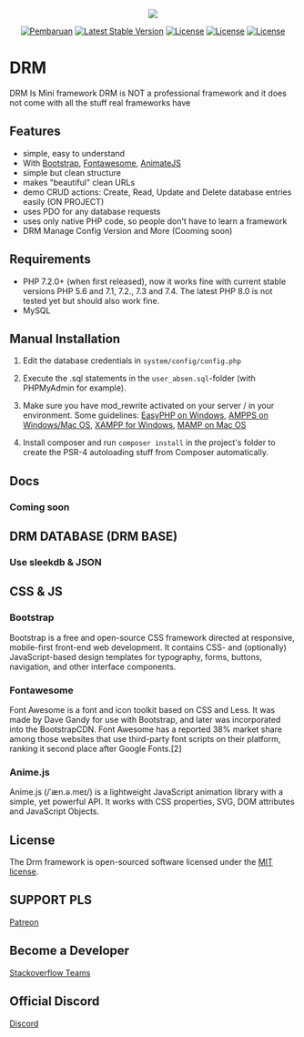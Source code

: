 <p align="center"><img src="https://cdn.discordapp.com/attachments/837781420314853376/840197840562683924/baner.jpg" /></p>
<p align="center">
<a href="https://github.com/DemuraAIdev/drm_framwork/releases/"><img src="https://img.shields.io/github/v/release/DemuraAIdev/drm_framwork?label=DRM" alt="Pembaruan"></a>
<a href="https://github.com/DemuraAIdev/drm_framwork/"><img src="https://img.shields.io/github/downloads/DemuraAIdev/drm_framwork/total" alt="Latest Stable Version"></a>
<a href="https://travis-ci.com/github/DemuraAIdev/drm_framwork"><img src="https://img.shields.io/travis/com/DemuraAIdev/drm_framwork?label=DRM" alt="License"></a>
<a href="https://github.com/DemuraAIdev/drm_framwork/"><img src="https://img.shields.io/github/stars/DemuraAIdev/drm_framwork" alt="License"></a>
<a href="https://opensource.org/licenses/MIT"><img src="https://img.shields.io/github/license/DemuraAIdev/drm_framwork" alt="License"></a>

# DRM 

DRM Is Mini framework
DRM is NOT a professional framework and it does not come with all the stuff real frameworks have

## Features

- simple, easy to understand
- With [Bootstrap](https://getbootstrap.com), [Fontawesome](https://fontawesome.com/start), [AnimateJS](https://animejs.com/)
- simple but clean structure
- makes "beautiful" clean URLs
- demo CRUD actions: Create, Read, Update and Delete database entries easily (ON PROJECT)
- uses PDO for any database requests
- uses only native PHP code, so people don't have to learn a framework
- DRM Manage Config Version and More (Cooming soon)

## Requirements

- PHP 7.2.0+ (when first released), now it works fine with current stable versions PHP 5.6 and 7.1, 7.2., 7.3 and 7.4. 
  The latest PHP 8.0 is not tested yet but should also work fine.
- MySQL

## Manual Installation
1. Edit the database credentials in `system/config/config.php`
2. Execute the .sql statements in the `user_absen.sql`-folder (with PHPMyAdmin for example).
3. Make sure you have mod_rewrite activated on your server / in your environment. Some guidelines:
   [EasyPHP on Windows](http://stackoverflow.com/questions/8158770/easyphp-and-htaccess),
   [AMPPS on Windows/Mac OS](http://www.softaculous.com/board/index.php?tid=3634&title=AMPPS_rewrite_enable/disable_option%3F_please%3F),
   [XAMPP for Windows](http://www.leonardaustin.com/blog/technical/enable-mod_rewrite-in-xampp/),
   [MAMP on Mac OS](http://stackoverflow.com/questions/7670561/how-to-get-htaccess-to-work-on-mamp)

4. Install composer and run `composer install` in the project's folder to create the PSR-4 autoloading stuff from Composer automatically.

## Docs

### Coming soon

## DRM DATABASE (DRM BASE)

### Use sleekdb & JSON 

## CSS & JS

### Bootstrap
Bootstrap is a free and open-source CSS framework directed at responsive, mobile-first front-end web development. It contains CSS- and (optionally) JavaScript-based design templates for typography, forms, buttons, navigation, and other interface components. 

### Fontawesome
Font Awesome is a font and icon toolkit based on CSS and Less. It was made by Dave Gandy for use with Bootstrap, and later was incorporated into the BootstrapCDN. Font Awesome has a reported 38% market share among those websites that use third-party font scripts on their platform, ranking it second place after Google Fonts.[2] 

### Anime.js
Anime.js (/ˈæn.ə.meɪ/) is a lightweight JavaScript animation library with a simple, yet powerful API.
It works with CSS properties, SVG, DOM attributes and JavaScript Objects. 


## License

The Drm framework is open-sourced software licensed under the [MIT license](https://opensource.org/licenses/MIT).

## SUPPORT PLS

[Patreon](https://www.patreon.com/drmdev)

## Become a Developer

[Stackoverflow Teams](https://stackoverflow.com/c/drm-developer)

## Official Discord

[Discord](https://discord.gg/wWJeaCs63b)

